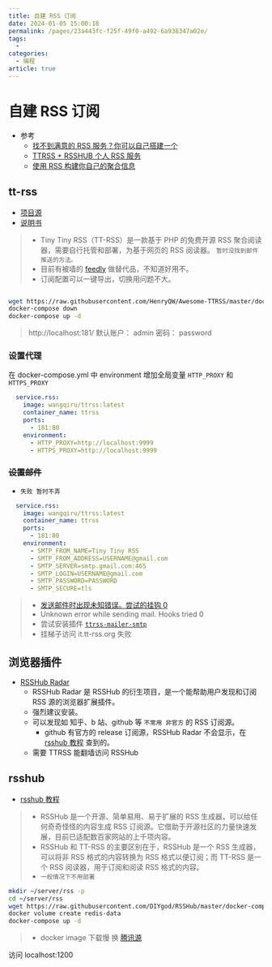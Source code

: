 ```yaml
---
title: 自建 RSS 订阅
date: 2024-01-05 15:00:18
permalink: /pages/23a443fc-f25f-49f0-a492-6a938347a02e/
tags:
  - 
categories:
  - 编程
article: true
---
```


# 自建 RSS 订阅

- 参考
  - [找不到满意的 RSS 服务？你可以自己搭建一个](https://sspai.com/post/57498)
  - [TTRSS + RSSHUB 个人 RSS 服务](https://zhuanlan.zhihu.com/p/162205077)
  - [使用 RSS 构建你自己的聚合信息](https://jasonkayzk.github.io/2019/09/23/%E4%BD%BF%E7%94%A8RSS%E6%9E%84%E5%BB%BA%E4%BD%A0%E8%87%AA%E5%B7%B1%E7%9A%84%E8%81%9A%E5%90%88%E4%BF%A1%E6%81%AF/)

## tt-rss

- [项目源](https://github.com/HenryQW/Awesome-TTRSS)
- [说明书](https://ttrss.henry.wang/zh/)

> - Tiny Tiny RSS（TT-RSS）是一款基于 PHP 的免费开源 RSS 聚合阅读器，需要自行托管和部署，为基于网页的 RSS 阅读器。
> `暂时没找到邮件推送的方法。`
> - 目前有被墙的 [feedly](https://feedly.com/) 做替代品，不知道好用不。
> - 订阅配置可以一键导出，切换用问题不大。

```bash

wget https://raw.githubusercontent.com/HenryQW/Awesome-TTRSS/master/docker-compose.yml
docker-compose down
docker-compose up -d
```

> http://localhost:181/
> 默认账户： admin 密码： password

### 设置代理

在 docker-compose.yml 中 environment 增加全局变量 `HTTP_PROXY` 和 `HTTPS_PROXY`

```yaml
  service.rss:
    image: wangqiru/ttrss:latest
    container_name: ttrss
    ports:
      - 181:80
    environment:
      - HTTP_PROXY=http://localhost:9999
      - HTTPS_PROXY=http://localhost:9999
```

### ~~设置邮件~~

- `失败 暂时不弄`

```yaml
  service.rss:
    image: wangqiru/ttrss:latest
    container_name: ttrss
    ports:
      - 181:80
    environment:
      - SMTP_FROM_NAME=Tiny Tiny RSS
      - SMTP_FROM_ADDRESS=USERNAME@gmail.com
      - SMTP_SERVER=smtp.gmail.com:465
      - SMTP_LOGIN=USERNAME@gmail.com
      - SMTP_PASSWORD=PASSWORD
      - SMTP_SECURE=tls
```

> - [发送邮件时出现未知错误。尝试的挂钩 0](https://github.com/HenryQW/tt-rss-mirror/blob/ba6a912abdcc3e324d809cc873923aec2a5982fe/classes/mailer.php#L18)
> - Unknown error while sending mail. Hooks tried 0
> - 尝试安装插件 [`ttrss-mailer-smtp`](https://docs.bitnami.com/aws/apps/tiny-tiny-rss/configuration/configure-smtp/)
> - 挂梯子访问 it.tt-rss.org 失败

## 浏览器插件

- [RSSHub Radar](https://chromewebstore.google.com/detail/rsshub-radar/kefjpfngnndepjbopdmoebkipbgkggaa)
  - RSSHub Radar 是 RSSHub 的衍生项目，是一个能帮助用户发现和订阅 RSS 源的浏览器扩展插件。
  - 强烈建议安装。
  - 可以发现如 知乎、b 站、github 等 `不常用 非官方` 的 RSS 订阅源。
    - github 有官方的 release 订阅源，RSSHub Radar 不会显示，在 [rsshub 教程](https://docs.rsshub.app/zh/api) 查到的。
  - 需要 TTRSS 能翻墙访问 RSSHub

## rsshub

- [rsshub 教程](https://docs.rsshub.app/zh/api)

> - RSSHub 是一个开源、简单易用、易于扩展的 RSS 生成器，可以给任何奇奇怪怪的内容生成 RSS 订阅源。它借助于开源社区的力量快速发展，目前已适配数百家网站的上千项内容。
> - RSSHub 和 TT-RSS 的主要区别在于，RSSHub 是一个 RSS 生成器，可以将非 RSS 格式的内容转换为 RSS 格式以便订阅；而 TT-RSS 是一个 RSS 阅读器，用于订阅和阅读 RSS 格式的内容。
> - `一般情况下不用部署`

```bash
mkdir ~/server/rss -p
cd ~/server/rss
wget https://raw.githubusercontent.com/DIYgod/RSSHub/master/docker-compose.yml
docker volume create redis-data
docker-compose up -d
```

> - docker image 下载慢 换 [腾讯源](https://cloud.tencent.com/document/product/1207/45596)

访问 localhost:1200
